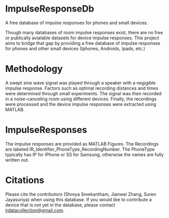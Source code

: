 # ImpulseResponseDb
A free database of impulse responses for phones and small devices.

Though many databases of room impulse responses exist, there are no free or publically avialable datasets for device impulse responses. This project aims to bridge that gap by providing a free database of impulse responses for phones and other small devices (Iphones, Androids, Ipads, etc.) 

# Methodology
A swept sine wave signal was played through a speaker with a negigible impulse response. Factors such as optimal recording distances and times were determined through small experiments. The signal was then recorded in a noise-canceling room using different devices. Finally, the recordings were processed and the device impulse responses were extracted using MATLAB.

# ImpulseResponses
The impulse responses are provided as MATLAB Figures. The Recordings are labeled IR_Identifier_PhoneType_RecordingNumber. The PhoneType typically has IP for IPhone or SS for Samsung, otherwise the names are fully written out.

# Citations
Please cite the contributors (Shreya Sreekantham, Jianwei Zhang, Suren Jayasuriya) when using this database. If you would like to contribute a device that is not yet in the database, please contact irdatacollection@gmail.com.
